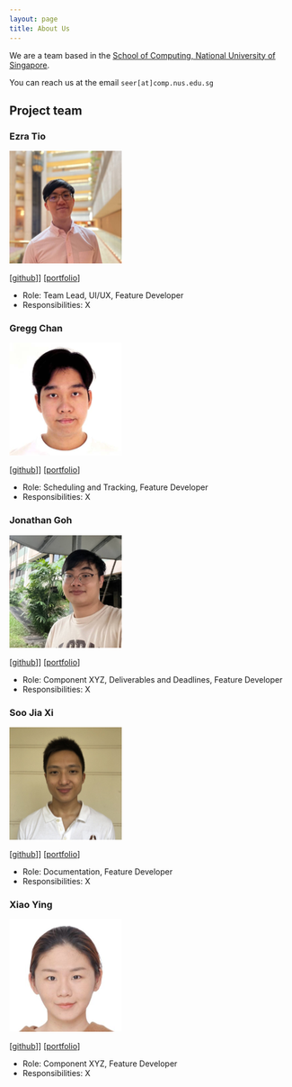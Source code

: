 ```yaml
---
layout: page
title: About Us
---
```


We are a team based in the [School of Computing, National University of Singapore](http://www.comp.nus.edu.sg).

You can reach us at the email `seer[at]comp.nus.edu.sg`

## Project team



### Ezra Tio

<img src="images/e1010101.png" width="200px">

[[github](https://github.com/e1010101)]]
[[portfolio](team/e1010101.md)]

* Role: Team Lead, UI/UX, Feature Developer
* Responsibilities: X

### Gregg Chan

<img src="images/hoodineee.png" width="200px">

[[github](http://github.com/Hoodineee)]]
[[portfolio](team/Hoodineee.md)]

* Role: Scheduling and Tracking, Feature Developer
* Responsibilities: X

### Jonathan Goh

<img src="images/jgyj123.png" width="200px">

[[github](http://github.com/jgyj123)]]
[[portfolio](team/jgyj123.md)]

* Role: Component XYZ, Deliverables and Deadlines, Feature Developer
* Responsibilities: X

### Soo Jia Xi

<img src="images/joosxi.png" width="200px">

[[github](http://github.com/joosxi)]]
[[portfolio](team/joosxi.md)]

* Role: Documentation, Feature Developer
* Responsibilities: X

### Xiao Ying

<img src="images/xiaoying1129.png" width="200px">

[[github](http://github.com/xiaoying1129)]]
[[portfolio](team/xiaoying1129.md)]

* Role: Component XYZ, Feature Developer
* Responsibilities: X
